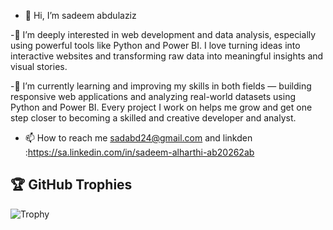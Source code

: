 - 👋 Hi, I’m sadeem abdulaziz
  
-👀 I’m deeply interested in web development and data analysis, especially using powerful tools like Python and Power BI. I love turning ideas into interactive websites and transforming raw data into meaningful insights and visual stories.

-🌱 I’m currently learning and improving my skills in both fields — building responsive web applications and analyzing real-world datasets using Python and Power BI. Every project I work on helps me grow and get one step closer to becoming a skilled and creative developer and analyst.

- 📫 How to reach me sadabd24@gmail.com and linkden :https://sa.linkedin.com/in/sadeem-alharthi-ab20262ab

<!---
sadeem0222/sadeem0222 is a ✨ special ✨ repository because its `README.md` (this file) appears on your GitHub profile.
You can click the Preview link to take a look at your changes.
--->
## 🏆 GitHub Trophies

![Trophy](https://github-profile-trophy.vercel.app/?username=sadeem0222&theme=dracula&no-frame=true&column=7)
